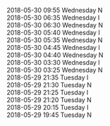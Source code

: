 2018-05-30 09:55 Wednesday  N  
2018-05-30 06:35 Wednesday  I  
2018-05-30 06:30 Wednesday  N  
2018-05-30 05:40 Wednesday  I  
2018-05-30 05:35 Wednesday  N  
2018-05-30 04:45 Wednesday  I  
2018-05-30 04:40 Wednesday  N  
2018-05-30 03:30 Wednesday  I  
2018-05-30 03:25 Wednesday  N  
2018-05-29 21:35 Tuesday  I  
2018-05-29 21:30 Tuesday  N  
2018-05-29 21:25 Tuesday  I  
2018-05-29 21:20 Tuesday  N  
2018-05-29 20:15 Tuesday  I  
2018-05-29 19:45 Tuesday  N  
